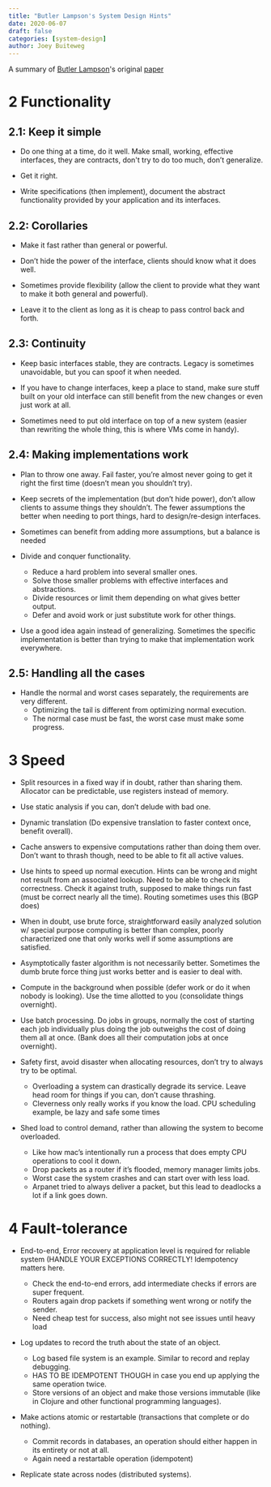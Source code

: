 ```yaml
---
title: "Butler Lampson's System Design Hints"
date: 2020-06-07
draft: false
categories: [system-design]
author: Joey Buiteweg
---
```


A summary of [Butler Lampson](https://en.wikipedia.org/wiki/Butler_Lampson)'s original [paper](https://bwlampson.site/33-Hints/Acrobat.pdf)

# 2 Functionality

## 2.1: Keep it simple

* Do one thing at a time, do it well. Make small, working, effective interfaces, they are contracts, don't try to do too much, don’t generalize.

* Get it right.

* Write specifications (then implement), document the abstract functionality provided by your application and its interfaces.

## 2.2: Corollaries

* Make it fast rather than general or powerful.

* Don’t hide the power of the interface, clients should know what it does well.

* Sometimes provide flexibility (allow the client to provide what they want to make it both general and powerful).

* Leave it to the client as long as it is cheap to pass control back and forth.

## 2.3: Continuity

* Keep basic interfaces stable, they are contracts. Legacy is sometimes unavoidable, but you can spoof it when needed.

* If you have to change interfaces, keep a place to stand, make sure stuff built on your old interface can still benefit from the new changes or even just work at all.

* Sometimes need to put old interface on top of a new system (easier than rewriting the whole thing, this is where VMs come in handy).

## 2.4: Making implementations work

* Plan to throw one away. Fail faster, you’re almost never going to get it right the first time (doesn’t mean you shouldn’t try).

* Keep secrets of the implementation (but don’t hide power), don’t allow clients to assume things they shouldn’t. The fewer assumptions the better when needing to port things, hard to design/re-design interfaces.

* Sometimes can benefit from adding more assumptions, but a balance is needed

* Divide and conquer functionality.
    * Reduce a hard problem into several smaller ones.
    * Solve those smaller problems with effective interfaces and abstractions.
    * Divide resources or limit them depending on what gives better output.
    * Defer and avoid work or just substitute work for other things.

* Use a good idea again instead of generalizing. Sometimes the specific implementation is better than trying to make that implementation work everywhere.

## 2.5: Handling all the cases

* Handle the normal and worst cases separately, the requirements are very different.
    * Optimizing the tail is different from optimizing normal execution.
    * The normal case must be fast, the worst case must make some progress.

# 3 Speed

* Split resources in a fixed way if in doubt, rather than sharing them. Allocator can be predictable, use registers instead of memory.

* Use static analysis if you can, don’t delude with bad one.

* Dynamic translation (Do expensive translation to faster context once, benefit overall).

* Cache answers to expensive computations rather than doing them over. Don’t want to thrash though, need to be able to fit all active values.

* Use hints to speed up normal execution. Hints can be wrong and might not result from an associated lookup. Need to be able to check its correctness. Check it against truth, supposed to make things run fast (must be correct nearly all the time). Routing sometimes uses this (BGP does)

* When in doubt, use brute force, straightforward easily analyzed solution w/ special purpose computing is better than complex, poorly characterized one that only works well if some assumptions are satisfied.

* Asymptotically faster algorithm is not necessarily better. Sometimes the dumb brute force thing just works better and is easier to deal with.

* Compute in the background when possible (defer work or do it when nobody is looking). Use the time allotted to you (consolidate things overnight).

* Use batch processing. Do jobs in groups, normally the cost of starting each job individually plus doing the job outweighs the cost of doing them all at once. (Bank does all their computation jobs at once overnight).

* Safety first, avoid disaster when allocating resources, don’t try to always try to be optimal.
    * Overloading a system can drastically degrade its service. Leave head room for things if you can, don’t cause thrashing.
    * Cleverness only really works if you know the load. CPU scheduling example, be lazy and safe some times

* Shed load to control demand, rather than allowing the system to become overloaded. 
    * Like how mac’s intentionally run a process that does empty CPU operations to cool it down.
    * Drop packets as a router if it’s flooded, memory manager limits jobs.
    * Worst case the system crashes and can start over with less load.
    * Arpanet tried to always deliver a packet, but this lead to deadlocks a lot if a link goes down.

# 4 Fault-tolerance

* End-to-end, Error recovery at application level is required for reliable system (HANDLE YOUR EXCEPTIONS CORRECTLY! Idempotency matters here.
    * Check the end-to-end errors, add intermediate checks if errors are super frequent.
    * Routers again drop packets if something went wrong or notify the sender.
    * Need cheap test for success, also might not see issues until heavy load

* Log updates to record the truth about the state of an object.
    * Log based file system is an example. Similar to record and replay debugging.
    * HAS TO BE IDEMPOTENT THOUGH in case you end up applying the same operation twice.
    * Store versions of an object and make those versions immutable (like in Clojure and other functional programming languages).

* Make actions atomic or restartable (transactions that complete or do nothing).
    * Commit records in databases, an operation should either happen in its entirety or not at all.
    * Again need a restartable operation (idempotent)

* Replicate state across nodes (distributed systems).
